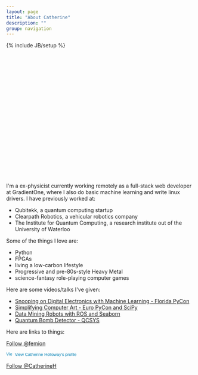 ```yaml
---
layout: page
title: "About Catherine"
description: ""
group: navigation
---
```

{% include JB/setup %}
<svg id="svg" width="630" height="430"></svg>

I'm a ex-physicist currently working remotely as a full-stack web developer at GradientOne, where I also do basic machine learning and write linux drivers. I have previously worked at:

- Qubitekk, a quantum computing startup
- Clearpath Robotics, a vehicular robotics company
- The Institute for Quantum Computing, a research institute out of the University of Waterloo

Some of the things I love are:

- Python
- FPGAs
- living a low-carbon lifestyle
- Progressive and pre-80s-style Heavy Metal
- science-fantasy role-playing computer games

Here are some videos/talks I've given:

- [Snooping on Digital Electronics with Machine Learning - Florida PyCon](http://flpy.org/)
- [Simplifying Computer Art - Euro PyCon and SciPy](https://www.youtube.com/watch?v=8GIZW--41oE)
- [Data Mining Robots with ROS and Seaborn](https://www.youtube.com/watch?v=oX294t9UYSw)
- [Quantum Bomb Detector - QCSYS](https://www.youtube.com/watch?v=tTQ1xe5JJKM)



Here are links to things:

<a href="https://twitter.com/femion" class="twitter-follow-button" data-show-count="false">Follow @femion</a><script async src="//platform.twitter.com/widgets.js" charset="utf-8"></script>

<a href="https://www.linkedin.com/pub/catherine-holloway/19/89b/943" style="text-decoration:none;"><span style="font: 80% Arial,sans-serif; color:#0783B6;"><img src="https://static.licdn.com/scds/common/u/img/webpromo/btn_in_20x15.png" width="20" height="15" alt="View Catherine Holloway's LinkedIn profile" style="vertical-align:middle;" border="0">&nbsp;View Catherine Holloway's profile</span></a>

<a class="github-button" href="https://github.com/CatherineH" data-style="mega" aria-label="Follow @CatherineH on GitHub">Follow @CatherineH</a>

<!-- Place this tag in your head or just before your close body tag. -->
<script async defer src="https://buttons.github.io/buttons.js"></script>
<script src="https://cdnjs.cloudflare.com/ajax/libs/snap.svg/0.4.1/snap.svg.js"></script>
<script src="https://cdnjs.cloudflare.com/ajax/libs/underscore.js/1.8.3/underscore-min.js"></script>
<!-- {{ BASE_PATH }}/ -->
<script src="assets/scripts/about.js"></script>
